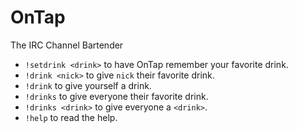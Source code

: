 # OnTap

The IRC Channel Bartender

- `!setdrink <drink>` to have OnTap remember your favorite drink.
- `!drink <nick>` to give `nick` their favorite drink.
- `!drink` to give yourself a drink.
- `!drinks` to give everyone their favorite drink.
- `!drinks <drink>` to give everyone a `<drink>`.
- `!help` to read the help.
